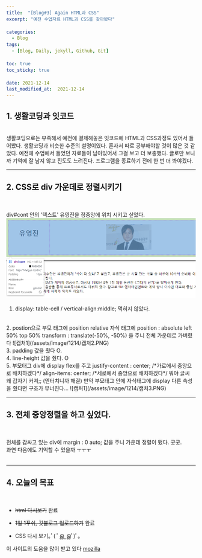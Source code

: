 ```yaml
---
title:  "[Blog#3] Again HTML과 CSS"
excerpt: "예전 수업자료 HTML과 CSS를 찾아봤다"

categories:
  - Blog
tags:
  - [Blog, Daily, jekyll, Github, Git]

toc: true
toc_sticky: true

date: 2021-12-14
last_modified_at:  2021-12-14
---
```


## 1. 생활코딩과 잇코드
  
<br>
생활코딩으로는 부족해서 예전에 결제해놓은 잇코드에 HTML과 CSS과정도 있어서 들어봤다.  
생활코딩과 비슷한 수준의 설명이였다. 혼자서 따로 공부해야할 것이 많은 것 같았다.  
예전에 수업에서 들었던 자료들이 남아있어서 그걸 보고 더 보충했다.  
글로만 보니까 기억에 잘 남지 않고 진도도 느려진다.  
프로그램을 종료하기 전에 한 번 더 봐야겠다.




<br>

--------------------------
## 2. CSS로 div 가운데로 정렬시키기   
<br>

div#cont 안의 '텍스트' 유영진을 정중앙에 위치 시키고 싶었다.  
 ![캡처1](/assets/image/1214/캡처1.PNG) 
 <br>
 
1. display: table-cell / vertical-align:middle; 먹히지 않았다.  
<br>
2. postion으로
부모 태그에 position relative
자식 태그에  
position : absolute
left 50%  
top 50%  
transform : translate(-50%, -50%)  
을 주니 전체 가운데로 가버렸다  
 ![캡처1](/assets/image/1214/캡처2.PNG)  
 <br>
 3. padding 값을 줬다 O.  
 <br>
 4. line-height 값을 줬다. O  
 <br>
 5. 부모태그 div에 display flex를 주고  
justify-content : center;  /*가로에서 중앙으로 배치하겠다*/  
align-items: center; /*세로에서 중앙으로 배치하겠다*/   뭐야 글씨 왜 갑자기 커져;; (엔터치니까 해결)  
만약 부모태그 안에 자식태그에 display 다른  속성을 줬다면 구조가 무너진다...  
  ![캡처1](/assets/image/1214/캡처3.PNG)  
<br>

--------------------
## 3. 전체 중앙정렬을 하고 싶었다.  
<br>
  
전체를 감싸고 있는 div에 margin : 0 auto; 값을 주니 가운데 정렬이 됐다. 굿굿.  
과연 다음에도 기억할 수 있을까 ㅜㅜㅜ  
<br>

--------------------
## 4. 오늘의 목표
<br>  

- ~~html 다시보기~~ 완료  

- ~~1일 1푸쉬, 깃블로그 업로드하기~~ 완료  

- CSS 다시 보기｡ﾟ( ﾟஇ‸இﾟ)ﾟ｡

이 사이트의 도움을 많이 받고 있다 [mozilla](https://developer.mozilla.org/ko/)
